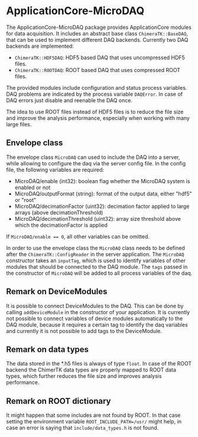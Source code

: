 # ApplicationCore-MicroDAQ

The ApplicationCore-MicroDAQ package provides ApplicationCore modules for data acquisition.
It includes an abstract base class `ChimeraTK::BaseDAQ`, that can be used to implement different DAQ backends.
Currently two DAQ backends are implemented:

* `ChimeraTK::HDF5DAQ`: HDF5 based DAQ that uses uncompressed HDF5 files.
* `ChimeraTK::ROOTDAQ`: ROOT based DAQ that uses compressed ROOT files.

The provided modules include configuration and status process variables. DAQ problems are indicated by the process variable `DAQError`. 
In case of DAQ errors just disable and reenable the DAQ once.

The idea to use ROOT files instead of HDF5 files is to reduce the file size and improve the analysis performance, especially when working with many large files.  

## Envelope class

The envelope class `MicroDAQ` can used to include the DAQ into a server, while allowing to configure the daq via the server config file. 
In the config file, the following variables are required:

* MicroDAQ/enable (int32): boolean flag whether the MicroDAQ system is enabled or not
* MicroDAQ/outputFormat (string): format of the output data, either "hdf5" or "root"
* MicroDAQ/decimationFactor (uint32): decimation factor applied to large arrays (above decimationThreshold)
* MicroDAQ/decimationThreshold (uint32): array size threshold above which the decimationFactor is applied

If `MicroDAQ/enable == 0`, all other variables can be omitted.

In order to use the envelope class the `MicroDAQ` class needs to be defined after the `ChimeraTK::ConfigReader` in the server application. The `MicroDAQ` constructor takes an `inputTag`, which is used to identify
variables of other modules that should be connected to the DAQ module. The `tags` passed in the constructor of `MicroDAQ` will be added to all process variables of the 
daq. 

## Remark on DeviceModules

It is possible to connect DeviceModules to the DAQ. This can be done by calling `addDeviceModule` in the constructor of your application. 
It is currently not possible to connect variables of device modules automatically to the DAQ module, because it requires a certain tag to identify the daq variables and currently 
it is not possible to add tags to the DeviceModule. 

## Remark on data types

The data stored in the *.h5 files is always of type `float`. In case of the ROOT backend the ChimerTK data types are properly mapped to ROOT data types, which further reduces the file size and improves analysis performance.

## Remark on ROOT dictionary

It might happen that some includes are not found by ROOT. In that case setting the environment variable `ROOT_INCLUDE_PATH=/usr/` might help, in case an error is saying that `include/data_types.h` is not found.